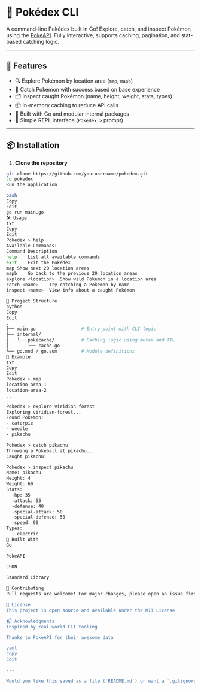# 🧭 Pokédex CLI

A command-line Pokédex built in Go! Explore, catch, and inspect Pokémon using the [PokeAPI](https://pokeapi.co/). Fully interactive, supports caching, pagination, and stat-based catching logic.

---

## 🚀 Features

- 🔍 Explore Pokémon by location area (`map`, `mapb`)
- 🎯 Catch Pokémon with success based on base experience
- 🗂️ Inspect caught Pokémon (name, height, weight, stats, types)
- 📦 In-memory caching to reduce API calls
- 🧠 Built with Go and modular internal packages
- 💬 Simple REPL interface (`Pokedex >` prompt)

---

## 📦 Installation

1. **Clone the repository**

```bash
git clone https://github.com/yourusername/pokedex.git
cd pokedex
Run the application

bash
Copy
Edit
go run main.go
🛠️ Usage
txt
Copy
Edit
Pokedex > help
Available Commands:
Command	Description
help	List all available commands
exit	Exit the Pokédex
map	Show next 20 location areas
mapb	Go back to the previous 20 location areas
explore <location>	Show wild Pokémon in a location area
catch <name>	Try catching a Pokémon by name
inspect <name>	View info about a caught Pokémon

📂 Project Structure
python
Copy
Edit
.
├── main.go                 # Entry point with CLI logic
├── internal/
│   └── pokecache/          # Caching logic using mutex and TTL
│       └── cache.go
└── go.mod / go.sum         # Module definitions
🧪 Example
txt
Copy
Edit
Pokedex > map
location-area-1
location-area-2
...

Pokedex > explore viridian-forest
Exploring viridian-forest...
Found Pokemon:
- caterpie
- weedle
- pikachu

Pokedex > catch pikachu
Throwing a Pokeball at pikachu...
Caught pikachu!

Pokedex > inspect pikachu
Name: pikachu
Height: 4
Weight: 60
Stats:
  -hp: 35
  -attack: 55
  -defense: 40
  -special-attack: 50
  -special-defense: 50
  -speed: 90
Types:
  - electric
🧰 Built With
Go

PokeAPI

JSON

Standard Library

🙌 Contributing
Pull requests are welcome! For major changes, please open an issue first to discuss what you'd like to change.

📄 License
This project is open source and available under the MIT License.

📬 Acknowledgments
Inspired by real-world CLI tooling

Thanks to PokeAPI for their awesome data

yaml
Copy
Edit

---

Would you like this saved as a file (`README.md`) or want a `.gitignore` too?
